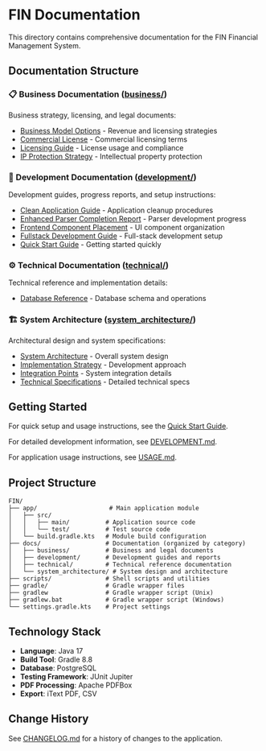 # FIN Documentation

This directory contains comprehensive documentation for the FIN Financial Management System.

## Documentation Structure

### 📋 Business Documentation ([business/](business/))
Business strategy, licensing, and legal documents:
- [Business Model Options](business/BUSINESS_MODEL_OPTIONS.md) - Revenue and licensing strategies
- [Commercial License](business/COMMERCIAL_LICENSE.md) - Commercial licensing terms
- [Licensing Guide](business/LICENSING.md) - License usage and compliance
- [IP Protection Strategy](business/IP_PROTECTION_STRATEGY.md) - Intellectual property protection

### 🔧 Development Documentation ([development/](development/))
Development guides, progress reports, and setup instructions:
- [Clean Application Guide](development/CLEAN_APPLICATION_GUIDE.md) - Application cleanup procedures
- [Enhanced Parser Completion Report](development/ENHANCED_PARSER_COMPLETION_REPORT.md) - Parser development progress
- [Frontend Component Placement](development/FRONTEND_COMPONENT_PLACEMENT.md) - UI component organization
- [Fullstack Development Guide](development/FULLSTACK_DEVELOPMENT.md) - Full-stack development setup
- [Quick Start Guide](development/QUICK_START.md) - Getting started quickly

### ⚙️ Technical Documentation ([technical/](technical/))
Technical reference and implementation details:
- [Database Reference](technical/DATABASE_REFERENCE.md) - Database schema and operations

### 🏗️ System Architecture ([system_architecture/](system_architecture/))
Architectural design and system specifications:
- [System Architecture](system_architecture/SYSTEM_ARCHITECTURE.md) - Overall system design
- [Implementation Strategy](system_architecture/IMPLEMENTATION_STRATEGY.md) - Development approach
- [Integration Points](system_architecture/INTEGRATION_POINTS.md) - System integration details
- [Technical Specifications](system_architecture/TECHNICAL_SPECIFICATIONS.md) - Detailed technical specs


## Getting Started

For quick setup and usage instructions, see the [Quick Start Guide](development/QUICK_START.md).

For detailed development information, see [DEVELOPMENT.md](DEVELOPMENT.md).

For application usage instructions, see [USAGE.md](USAGE.md).

## Project Structure

```
FIN/
├── app/                    # Main application module
│   ├── src/
│   │   ├── main/          # Application source code
│   │   └── test/          # Test source code
│   └── build.gradle.kts   # Module build configuration
├── docs/                  # Documentation (organized by category)
│   ├── business/          # Business and legal documents
│   ├── development/       # Development guides and reports
│   ├── technical/         # Technical reference documentation
│   └── system_architecture/ # System design and architecture
├── scripts/               # Shell scripts and utilities
├── gradle/                # Gradle wrapper files
├── gradlew                # Gradle wrapper script (Unix)
├── gradlew.bat            # Gradle wrapper script (Windows)
└── settings.gradle.kts    # Project settings
```

## Technology Stack

- **Language**: Java 17
- **Build Tool**: Gradle 8.8
- **Database**: PostgreSQL
- **Testing Framework**: JUnit Jupiter
- **PDF Processing**: Apache PDFBox
- **Export**: iText PDF, CSV

## Change History

See [CHANGELOG.md](CHANGELOG.md) for a history of changes to the application.
